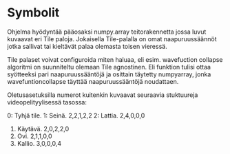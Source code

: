 # Symbolit


Ohjelma hyödyntää pääosaksi numpy.array teitorakennetta jossa luvut kuvaavat eri Tile paloja.
Jokaisella Tile-palalla on omat naapuruussäännöt jotka sallivat tai kieltävät palaa olemasta toisen vieressä.

Tile palaset voivat configuroida miten haluaa, eli esim. wavefuction collapse algoritmi on suunniteltu olemaan Tile agnostinen.
Eli funktion tulisi ottaa syötteeksi pari naapuruussääntöjä ja osittain täytetty numpyarray, jonka wavefuntioncollapse täyttää naapuruussääntöjä noudattaen.

Oletusasetuksilla numerot kuitenkin kuvaavat seuraavia stuktuureja videopelityylisessä tasossa:

0: Tyhjä tile. 
1: Seinä.      2,2,1,2,2
2: Lattia.     2,4,0,0,0
1. Käytävä.    2,0,2,2,0
2. Ovi.        2,1,1,0,0
3. Kallio.     3,0,0,0,4